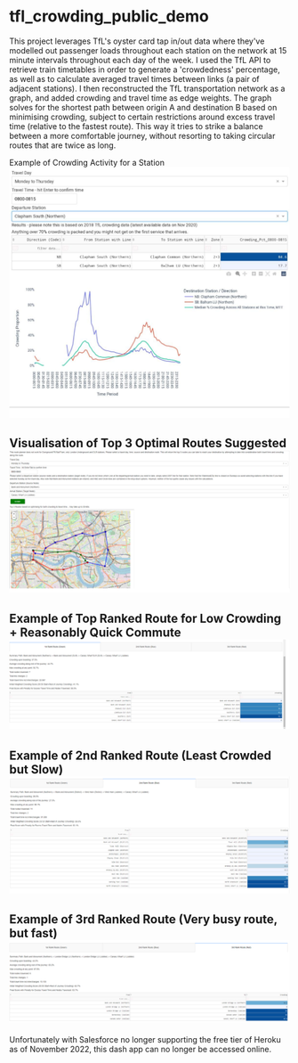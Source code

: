 # tfl_crowding_public_demo

This project leverages TfL's oyster card tap in/out data where they've modelled out passenger loads throughout each station on the network at 15 minute intervals throughout each day of the week. I used the TfL API to retrieve train timetables in order to generate a 'crowdedness' percentage, as well as to calculate averaged travel times between links (a pair of adjacent stations). I then reconstructed the TfL transportation network as a graph, and added crowding and travel time as edge weights. The graph solves for the shortest path between origin A and destination B based on minimising crowding, subject to certain restrictions around excess travel time (relative to the fastest route). This way it tries to strike a balance between a more comfortable journey, without resorting to taking circular routes that are twice as long.

Example of Crowding Activity for a Station
![Crowding Activity for a Station](https://github.com/MochiYoshi/tfl_crowding_public_demo/blob/main/tfl_crowding_app_example.jpg?raw=true)

Visualisation of Top 3 Optimal Routes Suggested
![Visualisation of Top 3 Optimal Routes Suggested](https://github.com/MochiYoshi/tfl_crowding_public_demo/blob/main/crowding_dashboard_1.png?raw=true)
-----
Example of Top Ranked Route for Low Crowding + Reasonably Quick Commute
![Example of Top Ranked Route for Least Crowding while not much slower than the fastest route](https://github.com/MochiYoshi/tfl_crowding_public_demo/blob/main/crowding_dashboard_2.png?raw=true)
-----
Example of 2nd Ranked Route (Least Crowded but Slow)
![Example of 2nd Ranked Route (Lower crowding but slower/interchanges)](https://github.com/MochiYoshi/tfl_crowding_public_demo/blob/main/crowding_dashboard_3.png?raw=true)
-----
Example of 3rd Ranked Route (Very busy route, but fast)
![Example of 3rd Ranked Route (Busy)](https://github.com/MochiYoshi/tfl_crowding_public_demo/blob/main/crowding_dashboard_4.png?raw=true)
-----
Unfortunately with Salesforce no longer supporting the free tier of Heroku as of November 2022, this dash app can no longer be accessed online.
